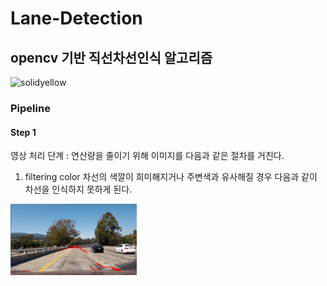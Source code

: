 # Lane-Detection
## opencv 기반 직선차선인식 알고리즘

![solidyellow](https://user-images.githubusercontent.com/79674592/117899866-02e88a00-b303-11eb-9714-3bbcc257f100.gif)

### Pipeline

#### Step 1

영상 처리 단계 : 연산량을 줄이기 위해 이미지를 다음과 같은 절차를 거친다.

1. filtering color
차선의 색깔이 희미해지거나 주변색과 유사해질 경우 다음과 같이 차선을 인식하지 못하게 된다.

<img src = "https://github.com/junhyukch7/Lane-Detection/blob/main/test%20image/test1_filtered_bad.PNG" width="40%">




